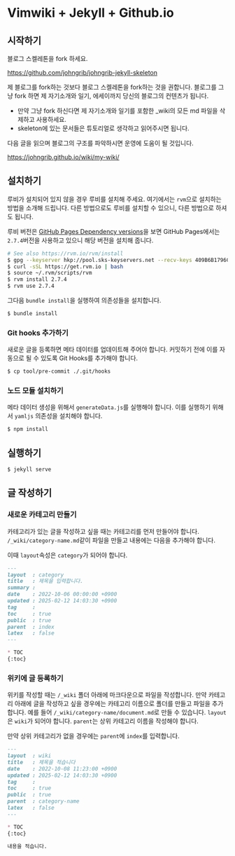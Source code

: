# Vimwiki + Jekyll + Github.io

## 시작하기

블로그 스켈레톤을 fork 하세요.

https://github.com/johngrib/johngrib-jekyll-skeleton

제 블로그를 fork하는 것보다 블로그 스켈레톤을 fork하는 것을 권합니다.
블로그를 그냥 fork 하면 제 자기소개와 일기, 에세이까지 당신의 블로그의 컨텐츠가 됩니다.

* 만약 그냥 fork 하신다면 제 자기소개와 일기를 포함한 _wiki의 모든 md 파일을 삭제하고 사용하세요.
* skeleton에 있는 문서들은 튜토리얼로 생각하고 읽어주시면 됩니다.

다음 글을 읽으며 블로그의 구조를 파악하시면 운영에 도움이 될 것입니다.

https://johngrib.github.io/wiki/my-wiki/

## 설치하기

루비가 설치되어 있지 않을 경우 루비를 설치해 주세요. 여기에서는 `rvm`으로
설치하는 방법을 소개해 드립니다. 다른 방법으로도 루비를 설치할 수 있으니, 다른
방법으로 하셔도 됩니다.  

루비 버전은 [GitHub Pages Dependency versions](https://pages.github.com/versions/)을 보면 GitHub Pages에서는 `2.7.4`버전을
사용하고 있으니 해당 버전을 설치해 줍니다.

```bash
# See also https://rvm.io/rvm/install
$ gpg --keyserver hkp://pool.sks-keyservers.net --recv-keys 409B6B1796C275462A1703113804BB82D39DC0E3 7D2BAF1CF37B13E2069D6956105BD0E739499BDB
$ curl -sSL https://get.rvm.io | bash
$ source ~/.rvm/scripts/rvm
$ rvm install 2.7.4
$ rvm use 2.7.4
```

그다음 `bundle install`을 실행하여 의존성들을 설치합니다.

```bash
$ bundle install
```

### Git hooks 추가하기

새로운 글을 등록하면 메타 데이터를 업데이트해 주어야 합니다. 커밋하기 전에 이를
자동으로 될 수 있도록 Git Hooks를 추가해야 합니다.

```bash
$ cp tool/pre-commit ./.git/hooks
```

### 노드 모듈 설치하기

메타 데이터 생성을 위해서 `generateData.js`를 실행해야 합니다. 이를 실행하기
위해서 `yamljs` 의존성을 설치해야 합니다.

```bash
$ npm install
```

## 실행하기

```bash
$ jekyll serve
```

## 글 작성하기

### 새로운 카테고리 만들기

카테고리가 있는 글을 작성하고 싶을 때는 카테고리를 먼저 만들어야 합니다.
`/_wiki/category-name.md`같이 파일을 만들고 내용에는 다음을 추가해야 합니다.  

이때 `layout`속성은 `category`가 되어야 합니다.

```markdown
---
layout  : category
title   : 제목을 입력합니다.
summary : 
date    : 2022-10-06 00:00:00 +0900
updated : 2025-02-12 14:03:30 +0900
tag     : 
toc     : true
public  : true
parent  : index
latex   : false
---

* TOC
{:toc}
```

### 위키에 글 등록하기

위키를 작성할 때는 `/_wiki` 폴더 아래에 마크다운으로 파일을 작성합니다. 만약
카테고리 아래에 글을 작성하고 싶을 경우에는 카테고리 이름으로 폴더를 만들고
파일을 추가합니다. 예를 들어 `/_wiki/category-name/document.md`로 만들 수 있습니다.
`layout`은 `wiki`가 되어야 합니다. `parent`는 상위 카테고리 이름을 작성해야
합니다.  

만약 상위 카테고리가 없을 경우에는 `parent`에 `index`를 입력합니다.

```markdown
---
layout  : wiki
title   : 제목을 적습니다
date    : 2022-10-08 11:23:00 +0900
updated : 2025-02-12 14:03:30 +0900
tag     : 
toc     : true
public  : true
parent  : category-name
latex   : false
---

* TOC
{:toc}

내용을 적습니다.
```
